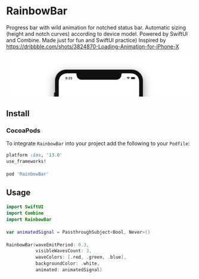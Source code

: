 # RainbowBar

Progress bar with wild animation for notched status bar. Automatic sizing (height and notch curves) according to device model. Powered by SwiftUI and Combine. Made just for fun and SwiftUI practice) Inspired by https://dribbble.com/shots/3824870-Loading-Animation-for-iPhone-X 

![gif demo](https://github.com/DistilleryTech/RainbowBar/blob/master/demo.gif)

## Install

### CocoaPods

To integrate `RainbowBar` into your project add the following to your `Podfile`:

```ruby
platform :ios, '13.0'
use_frameworks!

pod 'RainbowBar'
```

## Usage

```swift
import SwiftUI
import Combine
import RainbowBar

var animatedSignal = PassthroughSubject<Bool, Never>()

RainbowBar(waveEmitPeriod: 0.3,
           visibleWavesCount: 3,
           waveColors: [.red, .green, .blue],
           backgroundColor: .white,
           animated: animatedSignal)
```
